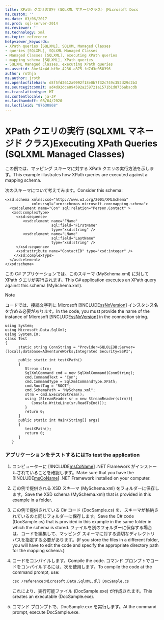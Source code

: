 ```yaml
---
title: XPath クエリの実行 (SQLXML マネージクラス) |Microsoft Docs
ms.custom: ''
ms.date: 03/06/2017
ms.prod: sql-server-2014
ms.reviewer: ''
ms.technology: xml
ms.topic: reference
helpviewer_keywords:
- XPath queries [SQLXML], SQLXML Managed Classes
- queries [SQLXML], SQLXML Managed Classes
- Managed Classes [SQLXML], executing XPath queries
- mapping schema [SQLXML], XPath queries
- SQLXML Managed Classes, executing XPath queries
ms.assetid: 8bef4c4d-bf0e-4236-a875-fd7d3e058396
author: rothja
ms.author: jroth
ms.openlocfilehash: d8f5fd2612a0992f18e0b7f32c749c352d29d2b3
ms.sourcegitcommit: ad4d92dce894592a259721a1571b1d8736abacdb
ms.translationtype: MT
ms.contentlocale: ja-JP
ms.lasthandoff: 08/04/2020
ms.locfileid: "87630868"
---
```

# <a name="executing-xpath-queries-sqlxml-managed-classes"></a><span data-ttu-id="0d0ba-102">XPath クエリの実行 (SQLXML マネージド クラス)</span><span class="sxs-lookup"><span data-stu-id="0d0ba-102">Executing XPath Queries (SQLXML Managed Classes)</span></span>
  <span data-ttu-id="0d0ba-103">この例では、マッピング スキーマに対する XPath クエリの実行方法を示します。</span><span class="sxs-lookup"><span data-stu-id="0d0ba-103">This example illustrates how XPath queries are executed against a mapping schema.</span></span>  
  
 <span data-ttu-id="0d0ba-104">次のスキーマについて考えてみます。</span><span class="sxs-lookup"><span data-stu-id="0d0ba-104">Consider this schema:</span></span>  
  
```  
<xsd:schema xmlns:xsd="http://www.w3.org/2001/XMLSchema"  
            xmlns:sql="urn:schemas-microsoft-com:mapping-schema">  
  <xsd:element name="Con" sql:relation="Person.Contact" >  
   <xsd:complexType>  
     <xsd:sequence>  
        <xsd:element name="FName"    
                     sql:field="FirstName"   
                     type="xsd:string" />   
        <xsd:element name="LName"    
                     sql:field="LastName"    
                     type="xsd:string" />  
     </xsd:sequence>  
     <xsd:attribute name="ContactID" type="xsd:integer" />  
    </xsd:complexType>  
  </xsd:element>  
</xsd:schema>  
```  
  
 <span data-ttu-id="0d0ba-105">この C# アプリケーションでは、このスキーマ (MySchema.xml) に対して XPath クエリが実行されます。</span><span class="sxs-lookup"><span data-stu-id="0d0ba-105">This C# application executes an XPath query against this schema (MySchema.xml).</span></span>  
  
> [!NOTE]  
>  <span data-ttu-id="0d0ba-106">コードでは、接続文字列に Microsoft [!INCLUDE[ssNoVersion](../../../includes/ssnoversion-md.md)] インスタンス名を含める必要があります。</span><span class="sxs-lookup"><span data-stu-id="0d0ba-106">In the code, you must provide the name of the instance of Microsoft [!INCLUDE[ssNoVersion](../../../includes/ssnoversion-md.md)] in the connection string.</span></span>  
  
```  
using System;  
using Microsoft.Data.SqlXml;  
using System.IO;  
class Test  
{  
      static string ConnString = "Provider=SQLOLEDB;Server=(local);database=AdventureWorks;Integrated Security=SSPI";  
  
      public static int testXPath()  
      {  
         Stream strm;  
         SqlXmlCommand cmd = new SqlXmlCommand(ConnString);  
         cmd.CommandText = "Con";  
         cmd.CommandType = SqlXmlCommandType.XPath;  
         cmd.RootTag = "ROOT";  
         cmd.SchemaPath = "MySchema.xml";  
         strm = cmd.ExecuteStream();  
         using (StreamReader sr = new StreamReader(strm)){  
            Console.WriteLine(sr.ReadToEnd());  
         }  
         return 0;  
      }  
      public static int Main(String[] args)  
      {  
         testXPath();  
         return 0;  
      }  
   }  
```  
  
### <a name="to-test-the-application"></a><span data-ttu-id="0d0ba-107">アプリケーションをテストするには</span><span class="sxs-lookup"><span data-stu-id="0d0ba-107">To test the application</span></span>  
  
1.  <span data-ttu-id="0d0ba-108">コンピューターに [!INCLUDE[msCoName](../../../includes/msconame-md.md)] .NET Framework がインストールされていることを確認します。</span><span class="sxs-lookup"><span data-stu-id="0d0ba-108">Make sure that you have the [!INCLUDE[msCoName](../../../includes/msconame-md.md)] .NET Framework installed on your computer.</span></span>  
  
2.  <span data-ttu-id="0d0ba-109">この例で提供される XSD スキーマ (MySchema.xml) をフォルダーに保存します。</span><span class="sxs-lookup"><span data-stu-id="0d0ba-109">Save the XSD schema (MySchema.xml) that is provided in this example in a folder.</span></span>  
  
3.  <span data-ttu-id="0d0ba-110">この例で提供されている C# コード (DocSample.cs) を、スキーマが格納されているのと同じフォルダーに保存します。</span><span class="sxs-lookup"><span data-stu-id="0d0ba-110">Save the C# code (DocSample.cs) that is provided in this example in the same folder in which the schema is stored.</span></span> <span data-ttu-id="0d0ba-111">ファイルを別のフォルダーに保存する場合は、コードを編集して、マッピング スキーマに対する適切なディレクトリ パスを指定する必要があります。</span><span class="sxs-lookup"><span data-stu-id="0d0ba-111">(If you store the files in a different folder, you will have to edit the code and specify the appropriate directory path for the mapping schema.)</span></span>  
  
4.  <span data-ttu-id="0d0ba-112">コードをコンパイルします。</span><span class="sxs-lookup"><span data-stu-id="0d0ba-112">Compile the code.</span></span> <span data-ttu-id="0d0ba-113">コマンド プロンプトでコードをコンパイルするには、次を使用します。</span><span class="sxs-lookup"><span data-stu-id="0d0ba-113">To compile the code at the command prompt, use:</span></span>  
  
    ```  
    csc /reference:Microsoft.Data.SqlXML.dll DocSample.cs  
    ```  
  
     <span data-ttu-id="0d0ba-114">これにより、実行可能ファイル (DocSample.exe) が作成されます。</span><span class="sxs-lookup"><span data-stu-id="0d0ba-114">This creates an executable (DocSample.exe).</span></span>  
  
5.  <span data-ttu-id="0d0ba-115">コマンド プロンプトで、DocSample.exe を実行します。</span><span class="sxs-lookup"><span data-stu-id="0d0ba-115">At the command prompt, execute DocSample.exe.</span></span>  
  
  
